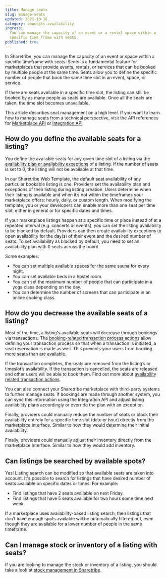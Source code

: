 ```yaml
---
title: Manage seats
slug: manage-seats
updated: 2021-10-18
category: concepts-availability
ingress:
  You can manage the capacity of an event or a rental space within a
  specific time frame with seats.
published: true
---
```


In Sharetribe, you can manage the capacity of an event or space within a
specific timeframe with seats. Seats is a fundamental feature for
marketplaces that provide events, rentals, or services that can be
booked by multiple people at the same time. Seats allow you to define
the specific number of people that book the same time slot in an event,
space, or service.

If there are seats available in a specific time slot, the listing can
still be booked by as many people as seats are available. Once all the
seats are taken, the time slot becomes unavailable.

This article describes seat management on a high level. If you want to
learn how to manage seats from a technical perspective, visit the API
references for
[Marketplace API](https://www.sharetribe.com/api-reference/marketplace.html)
or
[Integration API](https://www.sharetribe.com/api-reference/integration.html).

## How do you define the available seats for a listing?

You define the available seats for any given time slot of a listing via
the
[availability plan or availability exceptions](/operator-guides/concepts/#availability-plan--availability-exception)
of a listing. If the number of seats is set to 0, the listing will not
be available at that time.

In our Sharetribe Web Template, the default seat availability of any
particular bookable listing is one. Providers set the availability plan
and exceptions of their listing during listing creation. Users determine
when their listing is available and when it’s not within the timeframes
your marketplace offers: hourly, daily, or custom length. When modifying
the template, you or your developers can enable more than one seat per
time slot, either in general or for specific dates and times.

If your marketplace listings happen at a specific time or place instead
of at a repeated interval (e.g. concerts or events), you can set the
listing availability to be blocked by default. Providers can then create
availability exceptions to open availability for the day(s) of their
event and the desired number of seats. To set availability as blocked by
default, you need to set an availability plan with 0 seats across the
board.

Some examples:

- You can set multiple available spaces for the same sauna for every
  night.
- You can set available beds in a hostel room.
- You can set the maximum number of people that can participate in a
  yoga class depending on the day.
- You can determine the number of screens that can participate in an
  online cooking class.

## How do you decrease the available seats of a listing?

Most of the time, a listing's available seats will decrease through
bookings via transactions. The
[booking-related transaction process actions](/references/transaction-process-actions/#bookings)
allow defining your transaction process so that when a transaction is
initiated, a seat reservation is made as well. This prevents your users
from booking more seats than are available.

If the transaction completes, the seats are removed from the listing’s
or timeslot’s availability. If the transaction is cancelled, the seats
are released and other users will be able to book them. Find out more
about
[availability related transaction actions](/references/transaction-process-actions/#bookings).

You can also connect your Sharetribe marketplace with third-party
systems to further manage seats. If bookings are made through another
system, you can sync this information using the Integration API and
adjust listing availability plans accordingly or override the plan with
an exception.

Finally, providers could manually reduce the number of seats or block
their availability entirely for a specific time slot (date or hour)
directly from the marketplace interface. Similar to how they would
determine their initial availability.

Finally, providers could manually adjust their inventory directly from
the marketplace interface. Similar to how they would add inventory.

## Can listings be searched by available spots?

Yes! Listing search can be modified so that available seats are taken
into account. It's possible to search for listings that have desired
number of seats available on specific dates or times. For example:

- Find listings that have 2 seats available on next Friday.
- Find listings that have 5 seats available for two hours some time next
  week.

If a marketplace uses availability-based listing search, then listings
that don’t have enough spots available will be automatically filtered
out, even though they are available for a lower number of people in the
same timeframe.

## Can I manage stock or inventory of a listing with seats?

If you are looking to manage the stock or inventory of a listing, you
should take a look at
[stock management in Sharetribe](/concepts/inventory-management/).
